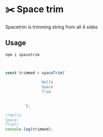 # ✂️ Space trim

Spacetrim is trimming string from all 4 sides


## Usage

```bash
npm i spacetrim
```

```typescript


const trimmed = spaceTrim(`
        
                Hello
                Space
                Trim
        
        
        `);

/*Hello
Space
Trim*/
console.log(trimmed);

```